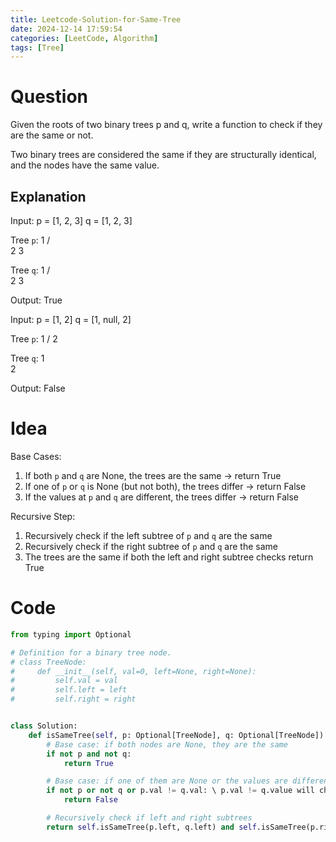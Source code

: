 ```yaml
---
title: Leetcode-Solution-for-Same-Tree
date: 2024-12-14 17:59:54
categories: [LeetCode, Algorithm]
tags: [Tree]
---
```


# Question

Given the roots of two binary trees p and q, write a function to check if they are the same or not.

Two binary trees are considered the same if they are structurally identical, and the nodes have the same value.

## Explanation

Input:
p = [1, 2, 3]
q = [1, 2, 3]

Tree `p`:
1
/ \
2 3

Tree `q`:
1
/ \
2 3

Output: True

Input:
p = [1, 2]
q = [1, null, 2]

Tree `p`:
1
/
2

Tree `q`:
1
\
 2

Output: False

# Idea

Base Cases:

1. If both `p` and `q` are None, the trees are the same -> return True
2. If one of `p` or `q` is None (but not both), the trees differ -> return False
3. If the values at `p` and `q` are different, the trees differ -> return False

Recursive Step:

1. Recursively check if the left subtree of `p` and `q` are the same
2. Recursively check if the right subtree of `p` and `q` are the same
3. The trees are the same if both the left and right subtree checks return True

# Code

```python
from typing import Optional

# Definition for a binary tree node.
# class TreeNode:
#     def __init__(self, val=0, left=None, right=None):
#         self.val = val
#         self.left = left
#         self.right = right


class Solution:
    def isSameTree(self, p: Optional[TreeNode], q: Optional[TreeNode]) -> bool:
        # Base case: if both nodes are None, they are the same
        if not p and not q:
            return True

        # Base case: if one of them are None or the values are different, they are not the same
        if not p or not q or p.val != q.val: \ p.val != q.value will check the value of current nodes
            return False

        # Recursively check if left and right subtrees
        return self.isSameTree(p.left, q.left) and self.isSameTree(p.right, q.right)

```
